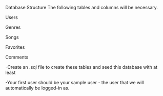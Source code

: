 Database Structure
The following tables and columns will be necessary.

Users
<!-- -id -->
<!-- -username - Unique -->

Genres
<!-- -id -->
<!-- -genre_name - Unique -->

Songs
<!-- -id -->
<!-- -title -->
<!-- -img_url -->
<!-- -user_id - References Users -->
<!-- -genre_id - References Genres -->

Favorites
<!-- -id -->
<!-- -user_id - References Users -->
<!-- -song_id - References Songs -->

Comments
<!-- -id -->
<!-- -comment_body -->
<!-- -user_id - References Users -->
<!-- -song_id - References Songs -->

-Create an .sql file to create these tables and seed this database with at least
<!-- -10 users,  -->
<!-- -5 genres, -->
<!-- - 15 songs, -->
<!-- -40 favorites, -->
<!-- -and 20 comments. -->
-Your first user should be your sample user - the user that we will automatically be logged-in as.
